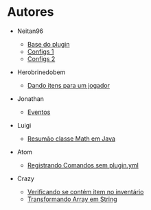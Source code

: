 # Autores

* Neitan96
  * [Base do plugin](Bukkit%20básico/Criando%20a%20base%20do%20plugin.md)
  * [Configs 1](Bukkit%20básico/Gerenciando%20configs%201.md)
  * [Configs 2](Bukkit%20básico/Gerenciando%20configs%202.md)

* Herobrinedobem
  * [Dando itens para um jogador](Bukkit%20básico/Dando%20itens%20para%20um%20jogador.md)

* Jonathan
  * [Eventos](Bukkit%20básico/Criando%20Listener%20de%20eventos.md)

* Luigi
  * [Resumão classe Math em Java](Java/Resumao%20classe%20Math%20em%20Java.md)

* Atom
  * [Registrando Comandos sem plugin.yml](Bukkit%20avan%C3%A7ado/Registrando%20Comandos%20sem%20plugin.yml.md)

* Crazy
  * [Verificando se contém item no inventário](Bukkit%20básico/Verificando%20se%20contém%20item%20no%20inventário.md)
  * [Transformando Array em String](Java/Transformando%20Array%20em%20String.md)
